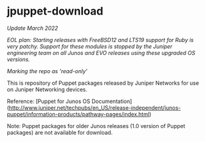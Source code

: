 # jpuppet-download

*Update March 2022* 

*EOL plan: Starting releases with FreeBSD12 and LTS19 support for Ruby is very patchy. Support for these modules is stopped by the Juniper engineering team on all Junos and EVO releases using these upgraded OS versions.*

*Marking the repo as 'read-only'*

This is repository of Puppet packages released by Juniper Networks for use on Juniper Networking devices.

Reference: [Puppet for Junos OS Documentation] (http://www.juniper.net/techpubs/en_US/release-independent/junos-puppet/information-products/pathway-pages/index.html)

Note: Puppet packages for older Junos releases (1.0 version of Puppet packages) are not available for download.
